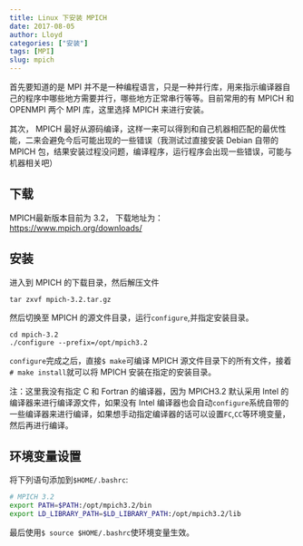 ```yaml
---
title: Linux 下安装 MPICH
date: 2017-08-05
author: Lloyd
categories: ["安装"]
tags: [MPI]
slug: mpich
---
```


首先要知道的是 MPI 并不是一种编程语言，只是一种并行库，用来指示编译器自己的程序中哪些地方需要并行，哪些地方正常串行等等。目前常用的有 MPICH 和 OPENMPI 两个 MPI 库，这里选择 MPICH 来进行安装。

其次， MPICH 最好从源码编译，这样一来可以得到和自己机器相匹配的最优性能，二来会避免今后可能出现的一些错误（我测试过直接安装 Debian 自带的 MPICH 包，结果安装过程没问题，编译程序，运行程序会出现一些错误，可能与机器相关吧）

## 下载
MPICH最新版本目前为 3.2， 下载地址为：<https://www.mpich.org/downloads/>

## 安装

进入到 MPICH 的下载目录，然后解压文件
```
tar zxvf mpich-3.2.tar.gz
```
然后切换至 MPICH 的源文件目录，运行`configure`,并指定安装目录。
```
cd mpich-3.2
./configure --prefix=/opt/mpich3.2
```
`configure`完成之后，直接`$ make`可编译 MPICH 源文件目录下的所有文件，接着`# make install`就可以将 MPICH 安装在指定的安装目录。

注：这里我没有指定 C 和 Fortran 的编译器，因为 MPICH3.2 默认采用 Intel 的编译器来进行编译源文件，如果没有 Intel 编译器也会自动`configure`系统自带的一些编译器来进行编译，如果想手动指定编译器的话可以设置`FC`,`CC`等环境变量，然后再进行编译。

## 环境变量设置
将下列语句添加到`$HOME/.bashrc`:
```bash
# MPICH 3.2
export PATH=$PATH:/opt/mpich3.2/bin
export LD_LIBRARY_PATH=$LD_LIBRARY_PATH:/opt/mpich3.2/lib
```
最后使用`$ source $HOME/.bashrc`使环境变量生效。


